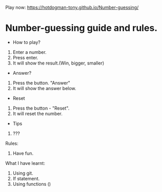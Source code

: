 Play now: https://hotdogman-tony.github.io/Number-guessing/

# Number-guessing guide and rules.

- How to play?
1. Enter a number.
2. Press enter.
3. It will show the result.(Win, bigger, smaller)

- Answer?
1. Press the button. "Answer"
2. It will show the answer below.

- Reset
1. Press the button - "Reset".
2. It will reset the number.

- Tips
1. ???

Rules: 
1. Have fun.

What I have learnt:
1. Using git.
2. If statement.
3. Using functions ()
